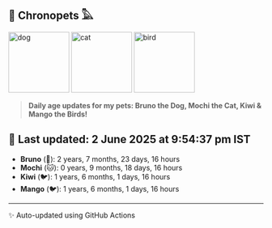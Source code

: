 ## 🐾 Chronopets 𓅓

<img src="https://media.giphy.com/media/3oriO0OEd9QIDdllqo/giphy.gif" width="120" height="120" alt="dog"> <img src="https://media.giphy.com/media/OmK8lulOMQ9XO/giphy.gif" width="120" height="120" alt="cat"> <img src="https://media.giphy.com/media/1dMNq7sH2v5i/giphy.gif" width="120" height="120" alt="bird"> 

> **Daily age updates for my pets: Bruno the Dog, Mochi the Cat, Kiwi & Mango the Birds!**

## 📅 Last updated: 2 June 2025 at 9:54:37 pm IST

- **Bruno** (🐶): 2 years, 7 months, 23 days, 16 hours
- **Mochi** (🐱): 0 years, 9 months, 18 days, 16 hours
- **Kiwi** (🐦): 1 years, 6 months, 1 days, 16 hours
- **Mango** (🐦): 1 years, 6 months, 1 days, 16 hours

---
✨ Auto-updated using GitHub Actions
